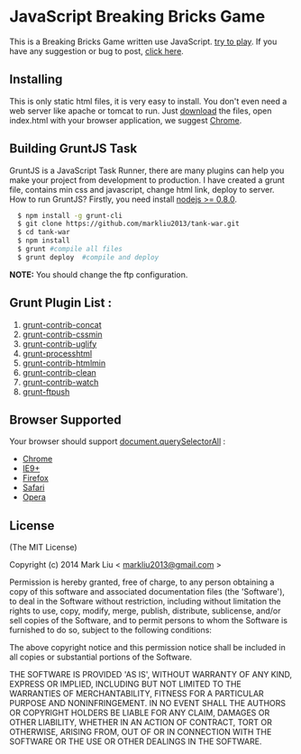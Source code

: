 # JavaScript Breaking Bricks Game

This is a Breaking Bricks Game written use JavaScript.
[try to play](http://demo.jiukuaitech.com/break-bricks/index.html).
If you have any suggestion or bug to post, [click here](https://github.com/markliu2013/break-bricks/issues/new).


## Installing
This is only static html files, it is very easy to install. You don't even need a web server like apache or tomcat to run.
Just [download](https://github.com/markliu2013/break-bricks/archive/master.zip) the files, open index.html with your browser application, we suggest [Chrome](https://www.google.com/chrome/browser/).

## Building GruntJS Task
GruntJS is a JavaScript Task Runner, there are many plugins can help you make your project from development to production.
I have created a grunt file, contains min css and javascript, change html link, deploy to server.
How to run GruntJS?
Firstly, you need install [nodejs >= 0.8.0](http://nodejs.org/download/).
```sh
  $ npm install -g grunt-cli
  $ git clone https://github.com/markliu2013/tank-war.git
  $ cd tank-war
  $ npm install
  $ grunt #compile all files
  $ grunt deploy  #compile and deploy
```
**NOTE:** You should change the ftp configuration.

## Grunt Plugin List :
1. [grunt-contrib-concat](https://www.npmjs.org/package/grunt-contrib-concat)
2. [grunt-contrib-cssmin](https://www.npmjs.org/package/grunt-contrib-cssmin)
3. [grunt-contrib-uglify](https://www.npmjs.org/package/grunt-contrib-uglify)
4. [grunt-processhtml](https://www.npmjs.org/package/grunt-processhtml)
5. [grunt-contrib-htmlmin](https://www.npmjs.org/package/grunt-contrib-htmlmin)
6. [grunt-contrib-clean](https://npmjs.org/package/grunt-contrib-clean)
7. [grunt-contrib-watch](https://www.npmjs.org/package/grunt-contrib-watch)
8. [grunt-ftpush](https://www.npmjs.org/package/grunt-ftpush)


## Browser Supported
Your browser should support [document.querySelectorAll](https://developer.mozilla.org/en/docs/Web/API/Document.querySelectorAll) :
- [Chrome](https://www.google.com/chrome/browser/)
- [IE9+](http://www.microsoft.com/en-us/download/internet-explorer-10-details.aspx)
- [Firefox](https://www.mozilla.org/en-US/firefox/new/)
- [Safari](https://www.apple.com/safari/)
- [Opera](http://www.opera.com/)

## License
(The MIT License)

Copyright (c) 2014 Mark Liu < [markliu2013@gmail.com](mailto:markliu2013@gmail.com) >

Permission is hereby granted, free of charge, to any person obtaining a copy of this software and associated documentation files (the 'Software'), to deal in the Software without restriction, including without limitation the rights to use, copy, modify, merge, publish, distribute, sublicense, and/or sell copies of the Software, and to permit persons to whom the Software is furnished to do so, subject to the following conditions:

The above copyright notice and this permission notice shall be included in all copies or substantial portions of the Software.

THE SOFTWARE IS PROVIDED 'AS IS', WITHOUT WARRANTY OF ANY KIND, EXPRESS OR IMPLIED, INCLUDING BUT NOT LIMITED TO THE WARRANTIES OF MERCHANTABILITY, FITNESS FOR A PARTICULAR PURPOSE AND NONINFRINGEMENT. IN NO EVENT SHALL THE AUTHORS OR COPYRIGHT HOLDERS BE LIABLE FOR ANY CLAIM, DAMAGES OR OTHER LIABILITY, WHETHER IN AN ACTION OF CONTRACT, TORT OR OTHERWISE, ARISING FROM, OUT OF OR IN CONNECTION WITH THE SOFTWARE OR THE USE OR OTHER DEALINGS IN THE SOFTWARE.
